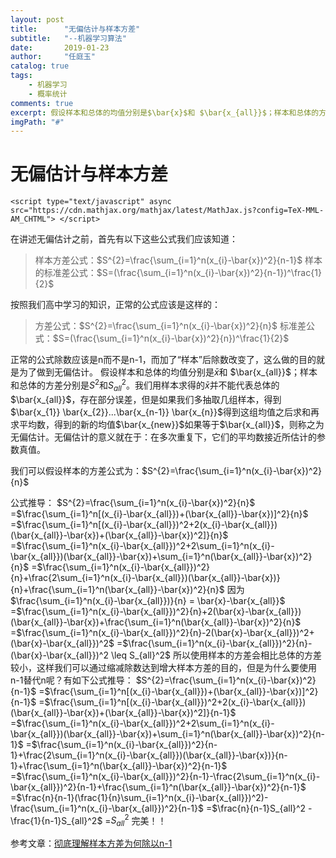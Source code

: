 ```yaml
---
layout: post
title:      "无偏估计与样本方差"
subtitle:   "--机器学习算法"
date:       2019-01-23
author:     "任庭玉"
catalog: true
tags:
    - 机器学习
    - 概率统计
comments: true
excerpt: 假设样本和总体的均值分别是$\bar{x}$和 $\bar{x_{all}}$；样本和总体的方差分别是$S^2$和$S_{all}^2$。我们用样本求得的$\bar{x}$并不能代表总体的$\bar{x_{all}}$，存在部分误差，但是如果我们多抽取几组样本，得到$\bar{x_{1}} \bar{x_{2}}...\bar{x_{n-1}} \bar{x_{n}}$得到这组均值之后求和再求平均数，得到的新的均值$\bar{x_{new}}$如果等于$\bar{x_{all}}$，则称之为无偏估计...
imgPath: "#"
---
```


# 无偏估计与样本方差

```
<script type="text/javascript" async src="https://cdn.mathjax.org/mathjax/latest/MathJax.js?config=TeX-MML-AM_CHTML"> </script>
```

在讲述无偏估计之前，首先有以下这些公式我们应该知道：

> 样本方差公式：$S^{2}=\frac{\sum_{i=1}^n(x_{i}-\bar{x})^2}{n-1}$
  样本的标准差公式：$S=(\frac{\sum_{i=1}^n(x_{i}-\bar{x})^2}{n-1})^\frac{1}{2}$

按照我们高中学习的知识，正常的公式应该是这样的：

> 方差公式：$S^{2}=\frac{\sum_{i=1}^n(x_{i}-\bar{x})^2}{n}$
  标准差公式：$S=(\frac{\sum_{i=1}^n(x_{i}-\bar{x})^2}{n})^\frac{1}{2}$

正常的公式除数应该是n而不是n-1，而加了“样本”后除数改变了，这么做的目的就是为了做到无偏估计。
假设样本和总体的均值分别是$\bar{x}$和 $\bar{x_{all}}$；样本和总体的方差分别是$S^2$和$S_{all}^2$。我们用样本求得的$\bar{x}$并不能代表总体的$\bar{x_{all}}$，存在部分误差，但是如果我们多抽取几组样本，得到$\bar{x_{1}} \bar{x_{2}}...\bar{x_{n-1}} \bar{x_{n}}$得到这组均值之后求和再求平均数，得到的新的均值$\bar{x_{new}}$如果等于$\bar{x_{all}}$，则称之为无偏估计。无偏估计的意义就在于：在多次重复下，它们的平均数接近所估计的参数真值。

我们可以假设样本的方差公式为：$S^{2}=\frac{\sum_{i=1}^n(x_{i}-\bar{x})^2}{n}$

公式推导：
$S^{2}=\frac{\sum_{i=1}^n(x_{i}-\bar{x})^2}{n}$
=$\frac{\sum_{i=1}^n[(x_{i}-\bar{x_{all}})+(\bar{x_{all}}-\bar{x})]^2}{n}$
=$\frac{\sum_{i=1}^n[(x_{i}-\bar{x_{all}})^2+2(x_{i}-\bar{x_{all}})(\bar{x_{all}}-\bar{x})+(\bar{x_{all}}-\bar{x})^2]}{n}$
=$\frac{\sum_{i=1}^n(x_{i}-\bar{x_{all}})^2+2\sum_{i=1}^n(x_{i}-\bar{x_{all}})(\bar{x_{all}}-\bar{x})+\sum_{i=1}^n(\bar{x_{all}}-\bar{x})^2}{n}$
=$\frac{\sum_{i=1}^n(x_{i}-\bar{x_{all}})^2}{n}+\frac{2\sum_{i=1}^n(x_{i}-\bar{x_{all}})(\bar{x_{all}}-\bar{x})}{n}+\frac{\sum_{i=1}^n(\bar{x_{all}}-\bar{x})^2}{n}$
因为$\frac{\sum_{i=1}^n(x_{i}-\bar{x_{all}})}{n} = \bar{x}-\bar{x_{all}}$
=$\frac{\sum_{i=1}^n(x_{i}-\bar{x_{all}})^2}{n}+2(\bar{x}-\bar{x_{all}})(\bar{x_{all}}-\bar{x})+\frac{\sum_{i=1}^n(\bar{x_{all}}-\bar{x})^2}{n}$
=$\frac{\sum_{i=1}^n(x_{i}-\bar{x_{all}})^2}{n}-2(\bar{x}-\bar{x_{all}})^2+(\bar{x}-\bar{x_{all}})^2$
=$\frac{\sum_{i=1}^n(x_{i}-\bar{x_{all}})^2}{n}-(\bar{x}-\bar{x_{all}})^2 \leq S_{all}^2$
所以使用样本的方差会相比总体的方差较小，这样我们可以通过缩减除数达到增大样本方差的目的，但是为什么要使用n-1替代n呢？有如下公式推导：
$S^{2}=\frac{\sum_{i=1}^n(x_{i}-\bar{x})^2}{n-1}$
=$\frac{\sum_{i=1}^n[(x_{i}-\bar{x_{all}})+(\bar{x_{all}}-\bar{x})]^2}{n-1}$
=$\frac{\sum_{i=1}^n[(x_{i}-\bar{x_{all}})^2+2(x_{i}-\bar{x_{all}})(\bar{x_{all}}-\bar{x})+(\bar{x_{all}}-\bar{x})^2]}{n-1}$
=$\frac{\sum_{i=1}^n(x_{i}-\bar{x_{all}})^2+2\sum_{i=1}^n(x_{i}-\bar{x_{all}})(\bar{x_{all}}-\bar{x})+\sum_{i=1}^n(\bar{x_{all}}-\bar{x})^2}{n-1}$
=$\frac{\sum_{i=1}^n(x_{i}-\bar{x_{all}})^2}{n-1}+\frac{2\sum_{i=1}^n(x_{i}-\bar{x_{all}})(\bar{x_{all}}-\bar{x})}{n-1}+\frac{\sum_{i=1}^n(\bar{x_{all}}-\bar{x})^2}{n-1}$
=$\frac{\sum_{i=1}^n(x_{i}-\bar{x_{all}})^2}{n-1}-\frac{2\sum_{i=1}^n(x_{i}-\bar{x_{all}})^2}{n-1}+\frac{\sum_{i=1}^n(\bar{x_{all}}-\bar{x})^2}{n-1}$
=$\frac{n}{n-1}(\frac{1}{n}\sum_{i=1}^n(x_{i}-\bar{x_{all}})^2)-\frac{\sum_{i=1}^n(x_{i}-\bar{x_{all}})^2}{n-1}$
=$\frac{n}{n-1}S_{all}^2 - \frac{1}{n-1}S_{all}^2$
=$S_{all}^2$
完美！！

参考文章：[彻底理解样本方差为何除以n-1][1]


[1]: https://blog.csdn.net/hearthougan/article/details/77859173